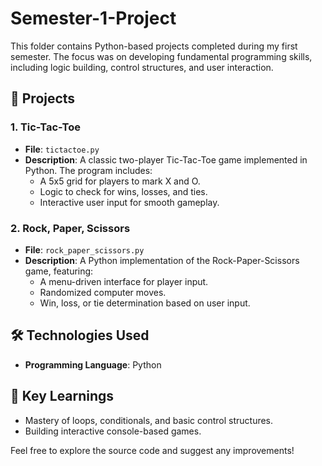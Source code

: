 # Semester-1-Project

This folder contains Python-based projects completed during my first semester. The focus was on developing fundamental programming skills, including logic building, control structures, and user interaction.

## 📂 Projects

### 1. **Tic-Tac-Toe**
- **File**: `tictactoe.py`
- **Description**: A classic two-player Tic-Tac-Toe game implemented in Python. The program includes:
  - A 5x5 grid for players to mark X and O.
  - Logic to check for wins, losses, and ties.
  - Interactive user input for smooth gameplay.

### 2. **Rock, Paper, Scissors**
- **File**: `rock_paper_scissors.py`
- **Description**: A Python implementation of the Rock-Paper-Scissors game, featuring:
  - A menu-driven interface for player input.
  - Randomized computer moves.
  - Win, loss, or tie determination based on user input.

## 🛠️ Technologies Used
- **Programming Language**: Python

## 📌 Key Learnings
- Mastery of loops, conditionals, and basic control structures.
- Building interactive console-based games.

Feel free to explore the source code and suggest any improvements!